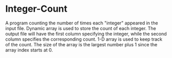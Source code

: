# Integer-Count
A program counting the number of times each "integer" appeared in the input file.
Dynamic array is used to store the count of each integer. The output file will have the first column specifying the integer, while the second column specifies the corresponding count. 1-D array is used to keep track of the count. The size of the array is the largest number plus 1 since the array index starts at 0.

